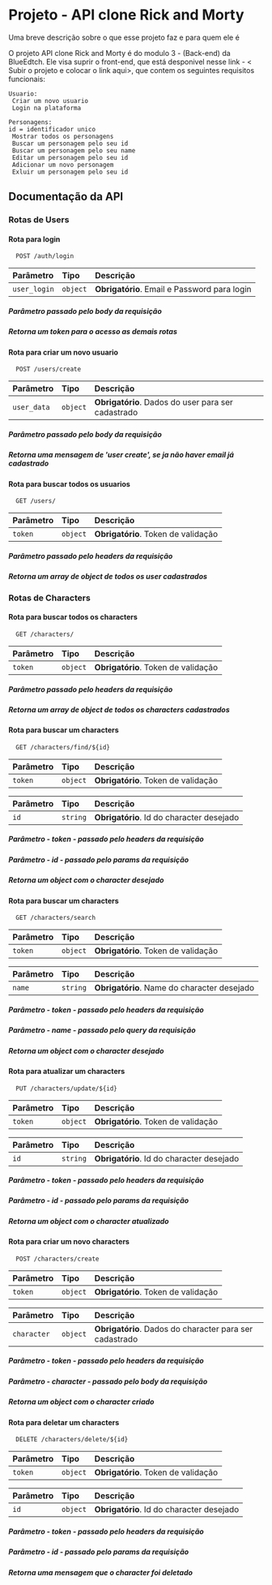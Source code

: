 # Projeto - API clone Rick and Morty

Uma breve descrição sobre o que esse projeto faz e para quem ele é

O projeto API clone Rick and Morty é do modulo 3 - (Back-end) da BlueEdtch. Ele visa suprir
o front-end, que está desponivel nesse link - < Subir o projeto e colocar o link aqui>, que
contem os seguintes requisitos funcionais:

    Usuario:
     Criar um novo usuario
     Login na plataforma

    Personagens:
    id = identificador unico
     Mostrar todos os personagens
     Buscar um personagem pelo seu id
     Buscar um personagem pelo seu name
     Editar um personagem pelo seu id
     Adicionar um novo personagem
     Exluir um personagem pelo seu id

## Documentação da API

### Rotas de Users

#### Rota para login

```http
  POST /auth/login
```

| Parâmetro    | Tipo     | Descrição                                    |
| :----------- | :------- | :------------------------------------------- |
| `user_login` | `object` | **Obrigatório**. Email e Password para login |

##### Parâmetro passado pelo body da requisição

##### Retorna um token para o acesso as demais rotas

#### Rota para criar um novo usuario

```http
  POST /users/create
```

| Parâmetro   | Tipo     | Descrição                                          |
| :---------- | :------- | :------------------------------------------------- |
| `user_data` | `object` | **Obrigatório**. Dados do user para ser cadastrado |

##### Parâmetro passado pelo body da requisição

##### Retorna uma mensagem de 'user create', se ja não haver email já cadastrado

#### Rota para buscar todos os usuarios

```http
  GET /users/
```

| Parâmetro | Tipo     | Descrição                           |
| :-------- | :------- | :---------------------------------- |
| `token`   | `object` | **Obrigatório**. Token de validação |

##### Parâmetro passado pelo headers da requisição

##### Retorna um array de object de todos os user cadastrados

### Rotas de Characters

#### Rota para buscar todos os characters

```http
  GET /characters/
```

| Parâmetro | Tipo     | Descrição                           |
| :-------- | :------- | :---------------------------------- |
| `token`   | `object` | **Obrigatório**. Token de validação |

##### Parâmetro passado pelo headers da requisição

##### Retorna um array de object de todos os characters cadastrados

#### Rota para buscar um characters

```http
  GET /characters/find/${id}
```

| Parâmetro | Tipo     | Descrição                           |
| :-------- | :------- | :---------------------------------- |
| `token`   | `object` | **Obrigatório**. Token de validação |

| Parâmetro | Tipo     | Descrição                                 |
| :-------- | :------- | :---------------------------------------- |
| `id`      | `string` | **Obrigatório**. Id do character desejado |

##### Parâmetro - token - passado pelo headers da requisição

##### Parâmetro - id - passado pelo params da requisição

##### Retorna um object com o character desejado

#### Rota para buscar um characters

```http
  GET /characters/search
```

| Parâmetro | Tipo     | Descrição                           |
| :-------- | :------- | :---------------------------------- |
| `token`   | `object` | **Obrigatório**. Token de validação |

| Parâmetro | Tipo     | Descrição                                   |
| :-------- | :------- | :------------------------------------------ |
| `name`    | `string` | **Obrigatório**. Name do character desejado |

##### Parâmetro - token - passado pelo headers da requisição

##### Parâmetro - name - passado pelo query da requisição

##### Retorna um object com o character desejado

#### Rota para atualizar um characters

```http
  PUT /characters/update/${id}
```

| Parâmetro | Tipo     | Descrição                           |
| :-------- | :------- | :---------------------------------- |
| `token`   | `object` | **Obrigatório**. Token de validação |

| Parâmetro | Tipo     | Descrição                                 |
| :-------- | :------- | :---------------------------------------- |
| `id`      | `string` | **Obrigatório**. Id do character desejado |

##### Parâmetro - token - passado pelo headers da requisição

##### Parâmetro - id - passado pelo params da requisição

##### Retorna um object com o character atualizado

#### Rota para criar um novo characters

```http
  POST /characters/create
```

| Parâmetro | Tipo     | Descrição                           |
| :-------- | :------- | :---------------------------------- |
| `token`   | `object` | **Obrigatório**. Token de validação |

| Parâmetro   | Tipo     | Descrição                                               |
| :---------- | :------- | :------------------------------------------------------ |
| `character` | `object` | **Obrigatório**. Dados do character para ser cadastrado |

##### Parâmetro - token - passado pelo headers da requisição

##### Parâmetro - character - passado pelo body da requisição

##### Retorna um object com o character criado

#### Rota para deletar um characters

```http
  DELETE /characters/delete/${id}
```

| Parâmetro | Tipo     | Descrição                           |
| :-------- | :------- | :---------------------------------- |
| `token`   | `object` | **Obrigatório**. Token de validação |

| Parâmetro | Tipo     | Descrição                                 |
| :-------- | :------- | :---------------------------------------- |
| `id`      | `object` | **Obrigatório**. Id do character desejado |

##### Parâmetro - token - passado pelo headers da requisição

##### Parâmetro - id - passado pelo params da requisição

##### Retorna uma mensagem que o character foi deletado
